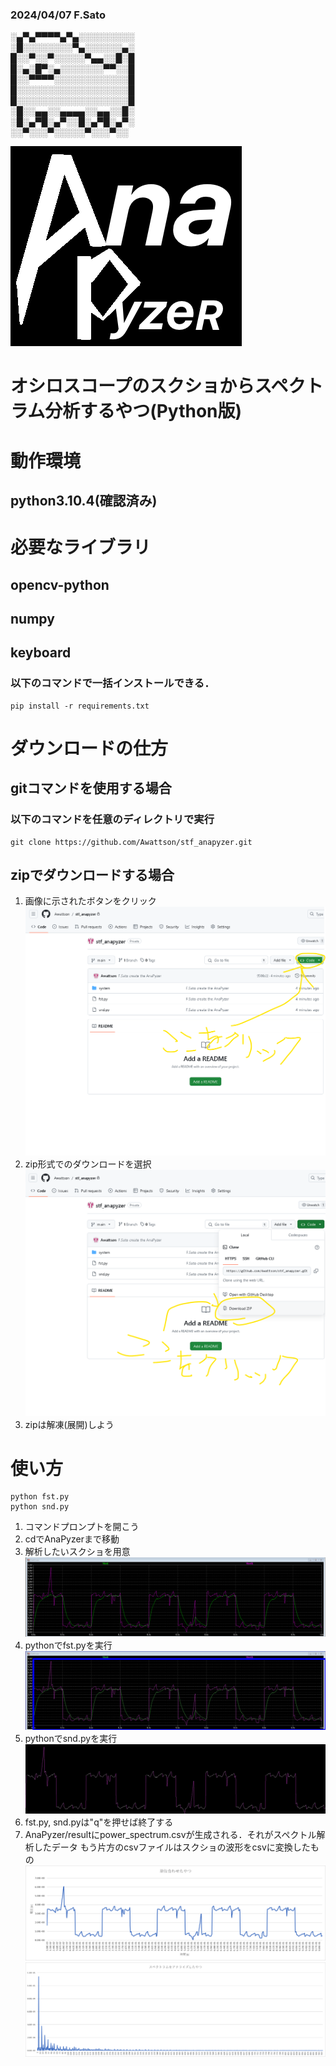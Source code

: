 ### 2024/04/07  F.Sato

  ░▄▀▄▀▀▀▀▄▀▄░░░░░░░░░  
  ░█░░░░░░░░▀▄░░░░░░▄░  
  █░░▀░░▀░░░░░▀▄▄░░█░█  
  █░▄░█▀░▄░░░░░░░▀▀░░█  
  █░░▀▀▀▀░░░░░░░░░░░░█  
  █░░░░░░░░░░░░░░░░░░█  
  █░░░░░░░░░░░░░░░░░░█  
  ░█░░▄▄░░▄▄▄▄░░▄▄░░█░  
  ░█░▄▀█░▄▀░░█░▄▀█░▄▀░  
  ░░▀░░░▀░░░░░▀░░░▀░░ 

![logo](system/AnaPyzer_logo.bmp "AnaPyzer")

# オシロスコープのスクショからスペクトラム分析するやつ(Python版)

# 動作環境
## python3.10.4(確認済み)

# 必要なライブラリ
## opencv-python
## numpy
## keyboard
### 以下のコマンドで一括インストールできる．
    pip install -r requirements.txt

# ダウンロードの仕方
## gitコマンドを使用する場合
### 以下のコマンドを任意のディレクトリで実行
    git clone https://github.com/Awattson/stf_anapyzer.git

## zipでダウンロードする場合
1. 画像に示されたボタンをクリック
![fig1](system/1.png "fig1")
2. zip形式でのダウンロードを選択
![fig2](system/2.png "fig2")
3. zipは解凍(展開)しよう

# 使い方
    python fst.py
    python snd.py

1. コマンドプロンプトを開こう
2. cdでAnaPyzerまで移動
3. 解析したいスクショを用意
![fig3](system/noise5.png "fig3")
4. pythonでfst.pyを実行
![fig4](system/export2.jpg "fig4")
5. pythonでsnd.pyを実行
![fig5](system/modified_tmp2.jpg "fig5")
6. fst.py, snd.pyは"q"を押せば終了する
7. AnaPyzer/resultにpower_spectrum.csvが生成される．それがスペクトル解析したデータ
もう片方のcsvファイルはスクショの波形をcsvに変換したもの
![fig6](system/image1.png "fig6")
![fig7](system/anazed.png "fig7")